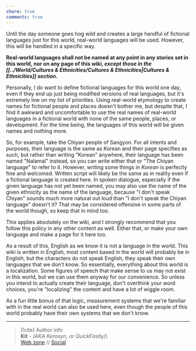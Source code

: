 ```yaml
---  
share: true  
comments: true  
---  
```

Until the day someone goes hog wild and creates a large handful of fictional languages just for this world, real-world languages will be used. However, this will be handled in a specific way.  
  
**Real-world languages shall not be named at any point in any stories set in this world, nor on any page of this wiki, *except those in the [[../World/Cultures & Ethnicities/Cultures & Ethnicities|Cultures & Ethnicities]] section.***  
  
Personally, I do want to define fictional languages for this world one day, even if they end up just being modified versions of real languages, but it's extremely low on my list of priorities. Using real-world etymology to create names for fictional people and places doesn't bother me, but despite that, I find it awkward and uncomfortable to use the real names of real-world languages in a fictional world with none of the same people, places, or development. For the time being, the languages of this world will be given names and nothing more.  
  
So, for example, take the Chiyan people of Sangyon. For all intents and purposes, their language is the same as Korean and their page specifies as such, but rather than writing "Korean" anywhere, their language has been named "Nalamal" instead, so you can write either that or "The Chiyan language" to refer to it. However, writing some things *in Korean* is perfectly fine and welcomed. Written script will likely be the same as in reality even if a fictional language is created here. In spoken dialogue, especially if the given language has not yet been named, you may also use the name of the given ethnicity as the name of the language, because "I don't speak Chiyan" sounds much more natural out loud than "I don't speak the Chiyan language" doesn't it? That may be considered offensive in some parts of the world though, so keep that in mind too.  
  
This applies absolutely on the wiki, and I strongly recommend that you follow this policy in any other content as well. Either that, or make your own language and make a page for it here too.  
  
As a result of this, English as we know it is not a language in the world. This wiki is written in English, most content based in the world will probably be in English, but the characters do not speak English, they speak their own languages that we don't know. So essentially, everything about this world is a localization. Some figures of speech that make sense to us may not exist in this world, but we can use them anyway for our convenience. So unless you intend to actually create their language, don't overthink your word choices, you're "localizing" the content and have a lot of wiggle room.  
  
As a fun little bonus of that logic, measurement systems that we're familiar with in the real world can also be used here, even though the people of this world probably have their own systems that we don't know.  
  
-----  
> [!cite] Author info  
> **Kit** - *(AKA Kerosyn, or QuickFastly)*\  
> [Web zone](https://kerosyn.link) // [Social](https://m.tripulse.link/@kit)